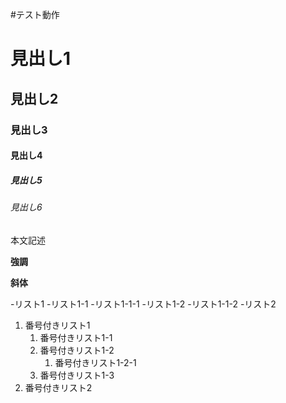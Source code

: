 #テスト動作

# 見出し1
## 見出し2
### 見出し3
#### 見出し4
##### 見出し5
###### 見出し6

本文記述

**強調**

__斜体__

-リスト1
    -リスト1-1
        -リスト1-1-1
    -リスト1-2
        -リスト1-1-2
-リスト2


1. 番号付きリスト1
    1. 番号付きリスト1-1
    1. 番号付きリスト1-2
        1. 番号付きリスト1-2-1
    1. 番号付きリスト1-3
1. 番号付きリスト2
